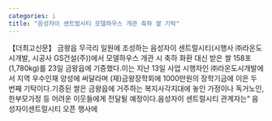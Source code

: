 ```yaml
---
categories: i
title: "음성자이 센트럴시티 모델하우스 개관 축하 쌀 기탁"
---
```

【더최고신문】 금왕읍 무극리 일원에 조성하는 음성자이 센트럴시티(시행사 ㈜라온도시개발, 시공사 GS건설(주))에서 모델하우스 개관 시 축하 화환 대신 받은 쌀 158포(1,780kg)를 23일 금왕읍에 기증했다.이는 지난 13일 사업 시행자인 ㈜라온도시개발에서 지역 우수인재 양성에 써달라며 (재)금왕장학회에 1000만원의 장학기금에 이은 두 번째 기탁이다.기증된 쌀은 금왕읍에 거주하는 복지사각지대에 놓인 가정이나 독거노인, 한부모가정 등 어려운 이웃들에게 전달될 예정이다.음성자이 센트럴시티 관계자는“ 음성자이센트럴시티 오픈 행사에